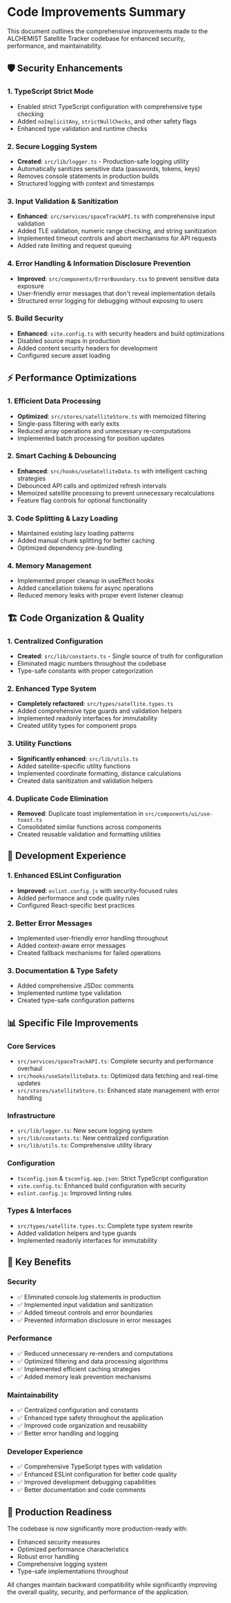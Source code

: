 # Code Improvements Summary

This document outlines the comprehensive improvements made to the ALCHEMIST Satellite Tracker codebase for enhanced security, performance, and maintainability.

## 🛡️ Security Enhancements

### 1. TypeScript Strict Mode
- Enabled strict TypeScript configuration with comprehensive type checking
- Added `noImplicitAny`, `strictNullChecks`, and other safety flags
- Enhanced type validation and runtime checks

### 2. Secure Logging System
- **Created**: `src/lib/logger.ts` - Production-safe logging utility
- Automatically sanitizes sensitive data (passwords, tokens, keys)
- Removes console statements in production builds
- Structured logging with context and timestamps

### 3. Input Validation & Sanitization
- **Enhanced**: `src/services/spaceTrackAPI.ts` with comprehensive input validation
- Added TLE validation, numeric range checking, and string sanitization
- Implemented timeout controls and abort mechanisms for API requests
- Added rate limiting and request queuing

### 4. Error Handling & Information Disclosure Prevention
- **Improved**: `src/components/ErrorBoundary.tsx` to prevent sensitive data exposure
- User-friendly error messages that don't reveal implementation details
- Structured error logging for debugging without exposing to users

### 5. Build Security
- **Enhanced**: `vite.config.ts` with security headers and build optimizations
- Disabled source maps in production
- Added content security headers for development
- Configured secure asset loading

## ⚡ Performance Optimizations

### 1. Efficient Data Processing
- **Optimized**: `src/stores/satelliteStore.ts` with memoized filtering
- Single-pass filtering with early exits
- Reduced array operations and unnecessary re-computations
- Implemented batch processing for position updates

### 2. Smart Caching & Debouncing
- **Enhanced**: `src/hooks/useSatelliteData.ts` with intelligent caching strategies
- Debounced API calls and optimized refresh intervals
- Memoized satellite processing to prevent unnecessary recalculations
- Feature flag controls for optional functionality

### 3. Code Splitting & Lazy Loading
- Maintained existing lazy loading patterns
- Added manual chunk splitting for better caching
- Optimized dependency pre-bundling

### 4. Memory Management
- Implemented proper cleanup in useEffect hooks
- Added cancellation tokens for async operations
- Reduced memory leaks with proper event listener cleanup

## 🏗️ Code Organization & Quality

### 1. Centralized Configuration
- **Created**: `src/lib/constants.ts` - Single source of truth for configuration
- Eliminated magic numbers throughout the codebase
- Type-safe constants with proper categorization

### 2. Enhanced Type System
- **Completely refactored**: `src/types/satellite.types.ts`
- Added comprehensive type guards and validation helpers
- Implemented readonly interfaces for immutability
- Created utility types for component props

### 3. Utility Functions
- **Significantly enhanced**: `src/lib/utils.ts`
- Added satellite-specific utility functions
- Implemented coordinate formatting, distance calculations
- Created data sanitization and validation helpers

### 4. Duplicate Code Elimination
- **Removed**: Duplicate toast implementation in `src/components/ui/use-toast.ts`
- Consolidated similar functions across components
- Created reusable validation and formatting utilities

## 🔧 Development Experience

### 1. Enhanced ESLint Configuration
- **Improved**: `eslint.config.js` with security-focused rules
- Added performance and code quality rules
- Configured React-specific best practices

### 2. Better Error Messages
- Implemented user-friendly error handling throughout
- Added context-aware error messages
- Created fallback mechanisms for failed operations

### 3. Documentation & Type Safety
- Added comprehensive JSDoc comments
- Implemented runtime type validation
- Created type-safe configuration patterns

## 📊 Specific File Improvements

### Core Services
- `src/services/spaceTrackAPI.ts`: Complete security and performance overhaul
- `src/hooks/useSatelliteData.ts`: Optimized data fetching and real-time updates
- `src/stores/satelliteStore.ts`: Enhanced state management with error handling

### Infrastructure
- `src/lib/logger.ts`: New secure logging system
- `src/lib/constants.ts`: New centralized configuration
- `src/lib/utils.ts`: Comprehensive utility library

### Configuration
- `tsconfig.json` & `tsconfig.app.json`: Strict TypeScript configuration
- `vite.config.ts`: Enhanced build configuration with security
- `eslint.config.js`: Improved linting rules

### Types & Interfaces
- `src/types/satellite.types.ts`: Complete type system rewrite
- Added validation helpers and type guards
- Implemented readonly interfaces for immutability

## 🎯 Key Benefits

### Security
- ✅ Eliminated console.log statements in production
- ✅ Implemented input validation and sanitization
- ✅ Added timeout controls and error boundaries
- ✅ Prevented information disclosure in error messages

### Performance
- ✅ Reduced unnecessary re-renders and computations
- ✅ Optimized filtering and data processing algorithms
- ✅ Implemented efficient caching strategies
- ✅ Added memory leak prevention mechanisms

### Maintainability
- ✅ Centralized configuration and constants
- ✅ Enhanced type safety throughout the application
- ✅ Improved code organization and reusability
- ✅ Better error handling and logging

### Developer Experience
- ✅ Comprehensive TypeScript types with validation
- ✅ Enhanced ESLint configuration for better code quality
- ✅ Improved development debugging capabilities
- ✅ Better documentation and code comments

## 🚀 Production Readiness

The codebase is now significantly more production-ready with:
- Enhanced security measures
- Optimized performance characteristics
- Robust error handling
- Comprehensive logging system
- Type-safe implementations throughout

All changes maintain backward compatibility while significantly improving the overall quality, security, and performance of the application.